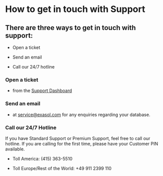 # How to get in touch with Support

## There are three ways to get in touch with support:

- Open a ticket

- Send an email

- Call our 24/7 hotline

### Open a ticket

- from the [Support Dashboard](https://exasol.my.site.com/s/create-new-case?language=en_US)
### Send an email

- at service@exasol.com for any enquiries regarding your database.
### Call our 24/7 Hotline

If you have Standard Support or Premium Support, feel free to call our hotline. If you are calling for the first time, please have your Customer PIN available.

- Toll America: (415) 363-5510

- Toll Europe/Rest of the World: +49 911 2399 110
